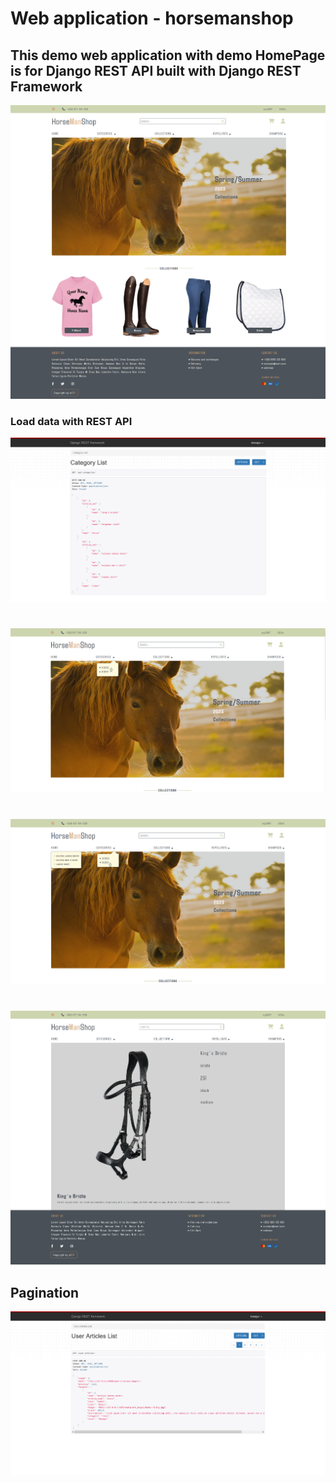 # Web application - horsemanshop

## This demo web application with demo HomePage is for Django REST API built with Django REST Framework

!['Home Page'](/static/screenshots/screenshot-main.png)

### Load data with REST API
!['REST API'](/static/screenshots/rest-api.png)
#
#
!['Categories'](/static/screenshots/rest-api-data.png)
#
#
!['Articles'](/static/screenshots/rest-api-data-2.png)
#
#
!['Article Details'](/static/screenshots/article-details.png)

## Pagination
!['Pagination'](/static/screenshots/pagination.png)